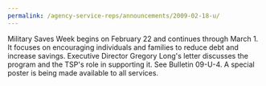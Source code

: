 ```yaml
---
permalink: /agency-service-reps/announcements/2009-02-18-u/
---
```


Military Saves Week begins on February 22 and continues through March 1. It focuses on encouraging individuals and families to reduce debt and increase savings. Executive Director Gregory Long's letter discusses the program and the TSP's role in supporting it. <span style="strikethrough">See Bulletin 09-U-4</span>. A special poster is being made available to all services.
